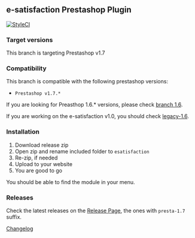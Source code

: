 ## e-satisfaction Prestashop Plugin

[![StyleCI](https://github.styleci.io/repos/99706688/shield?branch=1.7)](https://github.styleci.io/repos/99706688)

### Target versions

This branch is targeting Prestashop v1.7

### Compatibility

This branch is compatible with the following prestashop versions:
* `Prestashop v1.7.*`

If you are looking for Preasthop 1.6.* versions, please check [branch 1.6](https://github.com/esatisfaction/esat-prestashop/tree/1.6).

If you are working on the e-satisfaction v1.0, you should check [legacy-1.6](https://github.com/esatisfaction/esat-prestashop/tree/legacy-1.6).

### Installation

1. Download release zip
2. Open zip and rename included folder to `esatisfaction`
3. Re-zip, if needed
4. Upload to your website
5. You are good to go

You should be able to find the module in your menu.

### Releases

Check the latest releases on the [Release Page](https://github.com/esatisfaction/esat-prestashop/releases), the ones with `presta-1.7` suffix.

[Changelog](CHANGELOG-1.7.md)
